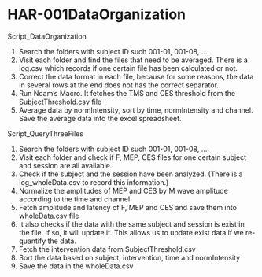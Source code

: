 # HAR-001DataOrganization
Script_DataOrganization
1.	Search the folders with subject ID such 001-01, 001-08, ….  
2.	Visit each folder and find the files that need to be averaged. There is a log.csv which records if one certain file has been calculated or not.
3.	Correct the data format in each file, because for some reasons, the data in several rows at the end does not has the correct separator. 
4.	Run Noam’s Macro. It fetches the TMS and CES threshold from the SubjectThreshold.csv file
5.	Average data by normIntensity, sort by time, normIntensity and channel. Save the average data into the excel spreadsheet.

Script_QueryThreeFiles
1.	Search the folders with subject ID such 001-01, 001-08, ….
2.	Visit each folder and check if F, MEP, CES files for one certain subject and session are all available.
3.	Check if the subject and the session have been analyzed. (There is a log_wholeData.csv to record this information.)
4.	Normalize the amplitudes of MEP and CES by M wave amplitude according to the time and channel
5.	Fetch amplitude and latency of F, MEP and CES and save them into wholeData.csv file
6.	It also checks if the data with the same subject and session is exist in the file. If so, it will update it. This allows us to update exist data if we re-quantify the data.
7.	Fetch the intervention data from SubjectThreshold.csv
8.	Sort the data based on subject, intervention, time and normIntensity
9.	Save the data in the wholeData.csv
